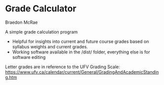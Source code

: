 # Grade Calculator
Braedon McRae

A simple grade calculation program
- Helpful for insights into current and future course grades based on syllabus weights and current grades.
- Working software available in the /dist/ folder, everything else is for software editing

Letter grades are in reference to the UFV Grading Scale:
https://www.ufv.ca/calendar/current/General/GradingAndAcademicStanding.htm
